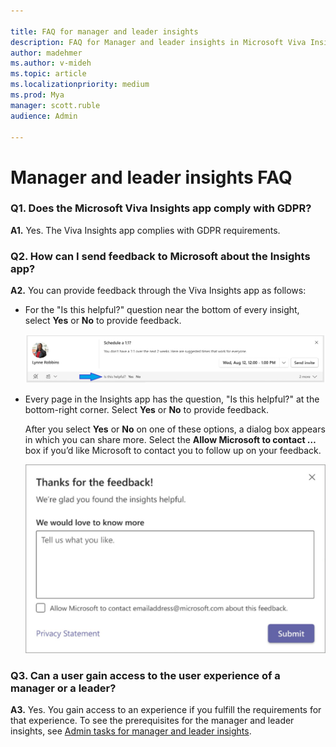 ```yaml
---

title: FAQ for manager and leader insights
description: FAQ for Manager and leader insights in Microsoft Viva Insights
author: madehmer
ms.author: v-mideh
ms.topic: article
ms.localizationpriority: medium 
ms.prod: Mya
manager: scott.ruble
audience: Admin

---
```


# Manager and leader insights FAQ

### Q1. Does the Microsoft Viva Insights app comply with GDPR? 

**A1.** Yes. The Viva Insights app complies with GDPR requirements.

### Q2. How can I send feedback to Microsoft about the Insights app?

**A2.** You can provide feedback through the Viva Insights app as follows:

* For the "Is this helpful?" question near the bottom of every insight, select **Yes** or **No** to provide feedback.  

   ![Is this helpful? Yes No.](../images/mya/use/is-helpful.png)

* Every page in the Insights app has the question, "Is this helpful?" at the bottom-right corner. Select **Yes** or **No** to provide feedback.  

   After you select **Yes** or **No** on one of these options, a dialog box appears in which you can share more. Select the **Allow Microsoft to contact …** box if you’d like Microsoft to contact you to follow up on your feedback.

   ![Thanks for the feedback.](../images/mya/use/thanks-for-feedback-70-80.png)

### Q3. Can a user gain access to the user experience of a manager or a leader?

**A3.** Yes. You gain access to an experience if you fulfill the requirements for that experience. To see the prerequisites for the manager and leader insights, see [Admin tasks for manager and leader insights](../setup/ml-insights-setup.md).
